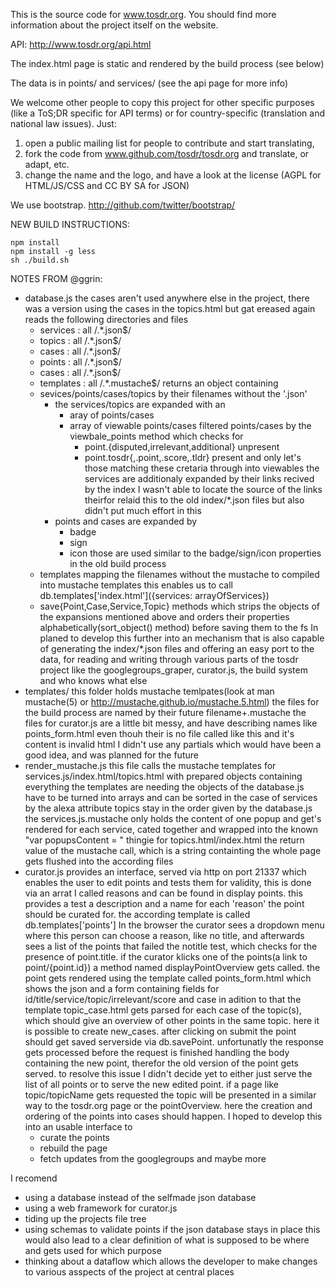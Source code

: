 This is the source code for www.tosdr.org. You should
find more information about the project itself on the website.

API: http://www.tosdr.org/api.html 

The index.html page is static and rendered by the build process (see below)

The data is in points/ and services/ (see the api page for more info)

We welcome other people to copy this project for other specific purposes (like a ToS;DR specific for API terms) or for country-specific (translation and national law issues). Just:
 1. open a public mailing list for people to contribute and start translating,
 2. fork the code from www.github.com/tosdr/tosdr.org and translate, or adapt, etc.
 3. change the name and the logo, and have a look at the license (AGPL for HTML/JS/CSS and CC BY SA for JSON) 
 
We use bootstrap. http://github.com/twitter/bootstrap/

NEW BUILD INSTRUCTIONS:

    npm install
    npm install -g less
    sh ./build.sh

NOTES FROM @ggrin:

* database.js
  the cases aren't used anywhere else in the project, there was a version
  using the cases in the topics.html but gat ereased again
  reads the following directories and files
  - services : all /.*\.json$/
  - topics : all /.*\.json$/
  - cases : all /.*\.json$/
  - points : all /.*\.json$/
  - cases : all /.*\.json$/
  - templates : all /.*\.mustache$/
  returns an object containing 
  - sevices/points/cases/topics by their filenames without the '.json'
    - the services/topics are expanded with an 
      - aray of points/cases
      - array of viewable points/cases
        filtered points/cases by the viewbale_points method which 
        checks for 
        - point.{disputed,irrelevant,additional} unpresent
        - point.tosdr{,.point,.score,.tldr} present
        and only let's those matching these cretaria through into viewables
      the services are additionaly expanded by their links recived by the index
      I wasn't able to locate the source of the links theirfor relaid this to the old index/*.json files
      but also didn't put much effort in this
    - points and cases are expanded by
      - badge
      - sign
      - icon
      those are used similar to the badge/sign/icon properties in the old build process
  - templates mapping the filenames without the mustache to compiled into mustache templates
    this enables us to call db.templates['index.html']({services: arrayOfServices})
  - save{Point,Case,Service,Topic} methods which strips the objects of the expansions mentioned above
    and orders their properties alphabetically(sort_object() method) before saving them to the fs
 In planed to develop this further into an mechanism that is also capable of generating the index/*.json files
 and offering an easy port to the data, for reading and writing through various parts of the tosdr project 
 like the googlegroups_graper, curator.js, the build system and who knows what else
* templates/
  this folder holds mustache temlpates(look at man mustache(5) or http://mustache.github.io/mustache.5.html)
  the files for the build process are named by their future filename+.mustache
  the files for curator.js are a little bit messy, and have describing names like points_form.html even thouh their is no file called like this and it's content is invalid html
  I didn't use any partials which would have been a good idea, and was planned for the future
* render_mustache.js
  this file calls the mustache templates for services.js/index.html/topics.html with prepared objects containing everything the templates are needing
  the objects of the database.js have to be turned into arrays and can be sorted
  in the case of services by the alexa attribute topics stay in the order given by the database.js
  the services.js.mustache only holds the content of one popup and get's rendered for each service, cated together and wrapped into the known "var popupsContent = " thingie
  for topics.html/index.html the return value of the mustache call, which is a string containting the whole page
  gets flushed into the according files
* curator.js
  provides an interface, served via http on port 21337 which enables the user to
  edit points and tests them for validity, this is done via an arrat I called reasons
  and can be found in display points. this provides a test a description and a name for each 'reason'
  the point should be curated for. the according template is called db.templates['points']
  In the browser the curator sees a dropdown menu where this person can choose a reason, like no title,
  and afterwards sees a list of the points that failed the notitle test, which checks for the presence of point.title.
  if the curator klicks one of the points(a link to point/{point.id}) a method named displayPointOverview gets called.
  the point gets rendered using the template called points_form.html which shows the json and 
  a form containing fields for id/title/service/topic/irrelevant/score and case
  in adition to that the template topic_case.html gets parsed for each case of the topic(s),
  which should give an overview of other points in the same topic.
  here it is possible to create new_cases.
  after clicking on submit the point should get saved serverside via db.savePoint.
  unfortunatly the response gets processed before the request is finished handling the body containing the new point,
  therefor the old version of the point gets served. to resolve this issue I didn't decide yet to either 
  just serve the list of all points or to serve the new edited point.
  if a page like topic/topicName gets requested the topic will be presented in a similar way to the tosdr.org page or the pointOverview.
  here the creation and ordering of the points into cases should happen.
  I hoped to develop this into an usable interface to 
  - curate the points
  - rebuild the page
  - fetch updates from the googlegroups
  and maybe more

I recomend 
- using a database instead of the selfmade json database
- using a web framework for curator.js
- tiding up the projects file tree
- using schemas to validate points if the json database stays in place
  this would also lead to a clear definition of what is supposed to be where and gets used for which purpose
- thinking about a dataflow which allows the developer
  to make changes to various asspects of the project at central places

